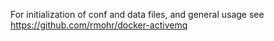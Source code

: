 For initialization of conf and data files, and general usage see https://github.com/rmohr/docker-activemq
